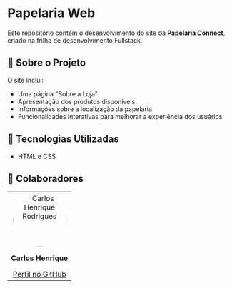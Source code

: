 # Papelaria Web
Este repositório contém o desenvolvimento do site da **Papelaria Connect**, criado na trilha de desenvolvimento Fullstack.  

## 📌 Sobre o Projeto

O site inclui:
- Uma página "Sobre a Loja"
- Apresentação dos produtos disponíveis
- Informações sobre a localização da papelaria
- Funcionalidades interativas para melhorar a experiência dos usuários

## 🚀 Tecnologias Utilizadas

- HTML e CSS

<h2 id="contributors">🤝 Colaboradores</h2>

<table>
  <tr>
    <td align="center">
      <a href="https://github.com/carlosrodrigues07">
        <img src="https://avatars.githubusercontent.com/u/127802040?v=4" width="120" alt="Carlos Henrique Rodrigues" style="border-radius: 50%;">
      </a>
      <p><strong>Carlos Henrique</strong></p>
      <a href="https://github.com/carlosrodrigues07">Perfil no GitHub</a>
    </td>